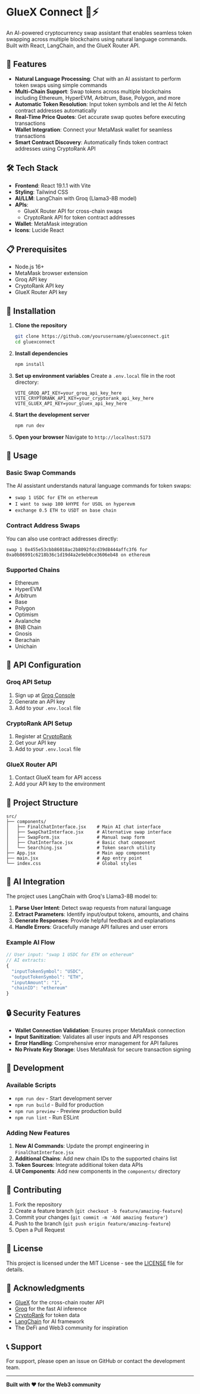 # GlueX Connect 🤖⚡

An AI-powered cryptocurrency swap assistant that enables seamless token swapping across multiple blockchains using natural language commands. Built with React, LangChain, and the GlueX Router API.

## 🚀 Features

- **Natural Language Processing**: Chat with an AI assistant to perform token swaps using simple commands
- **Multi-Chain Support**: Swap tokens across multiple blockchains including Ethereum, HyperEVM, Arbitrum, Base, Polygon, and more
- **Automatic Token Resolution**: Input token symbols and let the AI fetch contract addresses automatically
- **Real-Time Price Quotes**: Get accurate swap quotes before executing transactions
- **Wallet Integration**: Connect your MetaMask wallet for seamless transactions
- **Smart Contract Discovery**: Automatically finds token contract addresses using CryptoRank API

## 🛠️ Tech Stack

- **Frontend**: React 19.1.1 with Vite
- **Styling**: Tailwind CSS
- **AI/LLM**: LangChain with Groq (Llama3-8B model)
- **APIs**: 
  - GlueX Router API for cross-chain swaps
  - CryptoRank API for token contract addresses
- **Wallet**: MetaMask integration
- **Icons**: Lucide React

## 📋 Prerequisites

- Node.js 16+ 
- MetaMask browser extension
- Groq API key
- CryptoRank API key
- GlueX Router API key

## 🔧 Installation

1. **Clone the repository**
   ```bash
   git clone https://github.com/yourusername/gluexconnect.git
   cd gluexconnect
   ```

2. **Install dependencies**
   ```bash
   npm install
   ```

3. **Set up environment variables**
   Create a `.env.local` file in the root directory:
   ```env
   VITE_GROQ_API_KEY=your_groq_api_key_here
   VITE_CRYPTORANK_API_KEY=your_cryptorank_api_key_here
   VITE_GLUEX_API_KEY=your_gluex_api_key_here
   ```

4. **Start the development server**
   ```bash
   npm run dev
   ```

5. **Open your browser**
   Navigate to `http://localhost:5173`

## 🎯 Usage

### Basic Swap Commands

The AI assistant understands natural language commands for token swaps:

- `swap 1 USDC for ETH on ethereum`
- `I want to swap 100 kHYPE for USOL on hyperevm`
- `exchange 0.5 ETH to USDT on base chain`

### Contract Address Swaps

You can also use contract addresses directly:
```
swap 1 0x455e53cbb86018ac2b8092fdcd39d8444affc3f6 for 0xa0b86991c6218b36c1d19d4a2e9eb0ce3606eb48 on ethereum
```

### Supported Chains

- Ethereum
- HyperEVM  
- Arbitrum
- Base
- Polygon
- Optimism
- Avalanche
- BNB Chain
- Gnosis
- Berachain
- Unichain

## 🔑 API Configuration

### Groq API Setup
1. Sign up at [Groq Console](https://console.groq.com/)
2. Generate an API key
3. Add to your `.env.local` file

### CryptoRank API Setup
1. Register at [CryptoRank](https://cryptorank.io/api)
2. Get your API key
3. Add to your `.env.local` file

### GlueX Router API
1. Contact GlueX team for API access
2. Add your API key to the environment

## 📁 Project Structure

```
src/
├── components/
│   ├── FinalChatInterface.jsx    # Main AI chat interface
│   ├── SwapChatInterface.jsx     # Alternative swap interface
│   ├── SwapForm.jsx              # Manual swap form
│   ├── ChatInterface.jsx         # Basic chat component
│   └── Searching.jsx             # Token search utility
├── App.jsx                       # Main app component
├── main.jsx                      # App entry point
└── index.css                     # Global styles
```

## 🤖 AI Integration

The project uses LangChain with Groq's Llama3-8B model to:

1. **Parse User Intent**: Detect swap requests from natural language
2. **Extract Parameters**: Identify input/output tokens, amounts, and chains
3. **Generate Responses**: Provide helpful feedback and explanations
4. **Handle Errors**: Gracefully manage API failures and user errors

### Example AI Flow

```javascript
// User input: "swap 1 USDC for ETH on ethereum"
// AI extracts:
{
  "inputTokenSymbol": "USDC",
  "outputTokenSymbol": "ETH", 
  "inputAmount": "1",
  "chainID": "ethereum"
}
```

## 🔒 Security Features

- **Wallet Connection Validation**: Ensures proper MetaMask connection
- **Input Sanitization**: Validates all user inputs and API responses
- **Error Handling**: Comprehensive error management for API failures
- **No Private Key Storage**: Uses MetaMask for secure transaction signing

## 🚧 Development

### Available Scripts

- `npm run dev` - Start development server
- `npm run build` - Build for production
- `npm run preview` - Preview production build
- `npm run lint` - Run ESLint

### Adding New Features

1. **New AI Commands**: Update the prompt engineering in `FinalChatInterface.jsx`
2. **Additional Chains**: Add new chain IDs to the supported chains list
3. **Token Sources**: Integrate additional token data APIs
4. **UI Components**: Add new components in the `components/` directory

## 🤝 Contributing

1. Fork the repository
2. Create a feature branch (`git checkout -b feature/amazing-feature`)
3. Commit your changes (`git commit -m 'Add amazing feature'`)
4. Push to the branch (`git push origin feature/amazing-feature`)
5. Open a Pull Request

## 📝 License

This project is licensed under the MIT License - see the [LICENSE](LICENSE) file for details.

## 🙏 Acknowledgments

- [GlueX](https://gluex.xyz/) for the cross-chain router API
- [Groq](https://groq.com/) for the fast AI inference
- [CryptoRank](https://cryptorank.io/) for token data
- [LangChain](https://langchain.com/) for AI framework
- The DeFi and Web3 community for inspiration

## 📞 Support

For support, please open an issue on GitHub or contact the development team.

---

**Built with ❤️ for the Web3 community**
